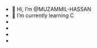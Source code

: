 - 👋 Hi, I’m @MUZAMMIL-HASSAN
- 🌱 I’m currently learning C
- 
- 
- 
- 

<!---
MUZAMMIL-HA/MUZAMMIL-HA is a ✨ special ✨ repository because its `README.md` (this file) appears on your GitHub profile.
You can click the Preview link to take a look at your changes.
--->
